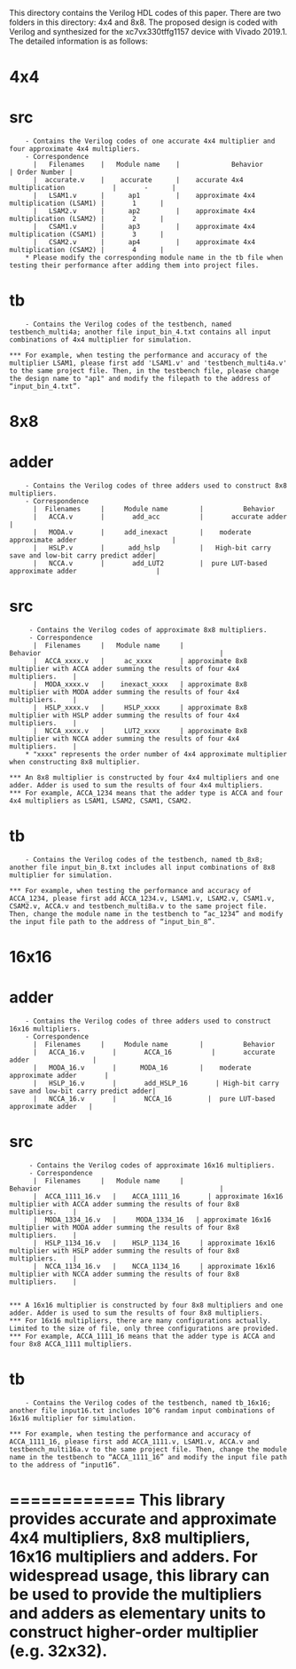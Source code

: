 This directory contains the Verilog HDL codes of this paper. There are two folders in this directory: 4x4 and 8x8. The proposed design is coded with Verilog and synthesized for the xc7vx330tffg1157 device with Vivado 2019.1. The detailed information is as follows:

# 4x4
   # src
        - Contains the Verilog codes of one accurate 4x4 multiplier and four approximate 4x4 multipliers.
        - Correspondence
          |   Filenames    |   Module name    |             Behavior                      | Order Number |
          |  accurate.v    |    accurate      |    accurate 4x4 multiplication            |       -      |
          |   LSAM1.v      |      ap1         |    approximate 4x4 multiplication (LSAM1) |       1      |
          |   LSAM2.v      |      ap2         |    approximate 4x4 multiplication (LSAM2) |       2      |
          |   CSAM1.v      |      ap3         |    approximate 4x4 multiplication (CSAM1) |       3      |
          |   CSAM2.v      |      ap4         |    approximate 4x4 multiplication (CSAM2) |       4      |
        * Please modify the corresponding module name in the tb file when testing their performance after adding them into project files.
   
   # tb
        - Contains the Verilog codes of the testbench, named testbench_multi4a; another file input_bin_4.txt contains all input combinations of 4x4 multiplier for simulation.
        
    *** For example, when testing the performance and accuracy of the multiplier LSAM1, please first add 'LSAM1.v' and 'testbench_multi4a.v' to the same project file. Then, in the testbench file, please change the design name to "ap1" and modify the filepath to the address of “input_bin_4.txt”.


# 8x8
   # adder
        - Contains the Verilog codes of three adders used to construct 8x8 multipliers.
        - Correspondence
          |  Filenames     |     Module name        |          Behavior                      
          |   ACCA.v       |       add_acc          |       accurate adder                                 |
          |   MODA.v       |     add_inexact        |    moderate approximate adder                        |
          |   HSLP.v       |      add_hslp          |   High-bit carry save and low-bit carry predict adder|
          |   NCCA.v       |       add_LUT2         |  pure LUT-based approximate adder                    |
   
   # src
         - Contains the Verilog codes of approximate 8x8 multipliers.
         - Correspondence
          |  Filenames     |   Module name     |                                       Behavior                                             |  
          |  ACCA_xxxx.v   |     ac_xxxx       | approximate 8x8 multiplier with ACCA adder summing the results of four 4x4 multipliers.    |
          |  MODA_xxxx.v   |    inexact_xxxx   | approximate 8x8 multiplier with MODA adder summing the results of four 4x4 multipliers.    |
          |  HSLP_xxxx.v   |     HSLP_xxxx     | approximate 8x8 multiplier with HSLP adder summing the results of four 4x4 multipliers.    |
          |  NCCA_xxxx.v   |     LUT2_xxxx     | approximate 8x8 multiplier with NCCA adder summing the results of four 4x4 multipliers.    |
        * "xxxx" represents the order number of 4x4 approximate multiplier when constructing 8x8 multiplier.
  
    *** An 8x8 multiplier is constructed by four 4x4 multipliers and one adder. Adder is used to sum the results of four 4x4 multipliers. 
    *** For example, ACCA_1234 means that the adder type is ACCA and four 4x4 multipliers as LSAM1, LSAM2, CSAM1, CSAM2.
  
   # tb
        - Contains the Verilog codes of the testbench, named tb_8x8; another file input_bin_8.txt includes all input combinations of 8x8 multiplier for simulation.
      
    *** For example, when testing the performance and accuracy of ACCA_1234, please first add ACCA_1234.v, LSAM1.v, LSAM2.v, CSAM1.v, CSAM2.v, ACCA.v and testbench_multi8a.v to the same project file. Then, change the module name in the testbench to “ac_1234” and modify the input file path to the address of “input_bin_8”.


# 16x16
   # adder
        - Contains the Verilog codes of three adders used to construct 16x16 multipliers.
        - Correspondence
          |  Filenames     |     Module name        |          Behavior                      
          |   ACCA_16.v       |       ACCA_16          |       accurate adder                |
          |   MODA_16.v       |      MODA_16        |    moderate approximate adder       |
          |   HSLP_16.v       |       add_HSLP_16       | High-bit carry save and low-bit carry predict adder|
          |   NCCA_16.v       |       NCCA_16         |  pure LUT-based approximate adder   |
   
   # src
         - Contains the Verilog codes of approximate 16x16 multipliers.
         - Correspondence
          |  Filenames     |   Module name     |                                       Behavior                                             |  
          |  ACCA_1111_16.v   |    ACCA_1111_16       | approximate 16x16 multiplier with ACCA adder summing the results of four 8x8 multipliers.    |
          |  MODA_1334_16.v   |     MODA_1334_16   | approximate 16x16 multiplier with MODA adder summing the results of four 8x8 multipliers.    |
          |  HSLP_1134_16.v   |    HSLP_1134_16     | approximate 16x16 multiplier with HSLP adder summing the results of four 8x8 multipliers.    |
          |  NCCA_1134_16.v   |    NCCA_1134_16     | approximate 16x16 multiplier with NCCA adder summing the results of four 8x8 multipliers.    |
 
  
    *** A 16x16 multiplier is constructed by four 8x8 multipliers and one adder. Adder is used to sum the results of four 8x8 multipliers. 
    *** For 16x16 multipliers, there are many configurations actually. Limited to the size of file, only three configurations are provided.
    *** For example, ACCA_1111_16 means that the adder type is ACCA and four 8x8 ACCA_1111 multipliers. 
  
   # tb
        - Contains the Verilog codes of the testbench, named tb_16x16; another file input16.txt includes 10^6 randam input combinations of 16x16 multiplier for simulation.
      
    *** For example, when testing the performance and accuracy of ACCA_1111_16, please first add ACCA_1111.v, LSAM1.v, ACCA.v and testbench_multi16a.v to the same project file. Then, change the module name in the testbench to “ACCA_1111_16” and modify the input file path to the address of “input16”.

============
This library provides accurate and approximate 4x4 multipliers, 8x8 multipliers, 16x16 multipliers and adders.
For widespread usage, this library can be used to provide the multipliers and adders as elementary units to construct higher-order multiplier (e.g. 32x32).
============ 


